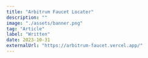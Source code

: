 ```yaml
---
title: "Arbitrum Faucet Locater"
description: ""
image: "./assets/banner.png"
tag: "Article"
label: "Written"
date: 2023-10-31
externalUrl: "https://arbitrum-faucet.vercel.app/"
---
```

